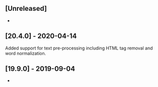## [Unreleased]
-


## [20.4.0] - 2020-04-14
Added support for text pre-processing including HTML tag removal and word normalization.

## [19.9.0] - 2019-09-04
-
